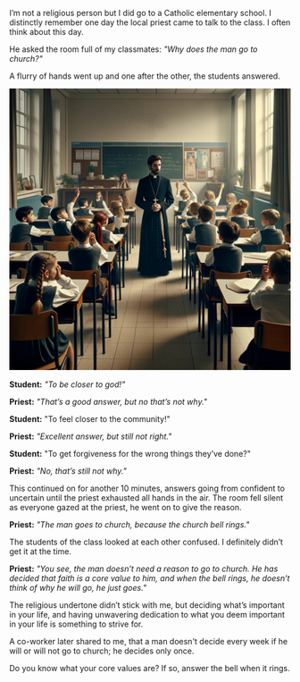 I’m not a religious person but I did go to a Catholic elementary school. I distinctly remember one day the local priest came to talk to the class. I often think about this day.

He asked the room full of my classmates: *"Why does the man go to church?"*

A flurry of hands went up and one after the other, the students answered.

<img style='width:90vw' src='/static/img/blogpost_186/class.jpg'>

**Student:** *"To be closer to god!"*

**Priest:** *"That’s a good answer, but no that’s not why."*

**Student:** "To feel closer to the community!"

**Priest:** *"Excellent answer, but still not right."*

**Student:** "To get forgiveness for the wrong things they’ve done?"

**Priest:** *"No, that’s still not why."*

This continued on for another 10 minutes, answers going from confident to uncertain until the priest exhausted all hands in the air.
The room fell silent as everyone gazed at the priest, he went on to give the reason.

**Priest:** *"The man goes to church, because the church bell rings."*

The students of the class looked at each other confused.  I definitely didn’t get it at the time.

**Priest:** *"You see, the man doesn’t need a reason to go to church. He has decided that faith is a core value to him, and when the bell rings, he doesn’t think of why he will go, he just goes."*

The religious undertone didn’t stick with me, but deciding what’s important in your life, and having unwavering dedication to what you deem important in your life is something to strive for.

A co-worker later shared to me, that a man doesn't decide every week if he will or will not go to church; he decides only once.

Do you know what your core values are? If so, answer the bell when it rings.
